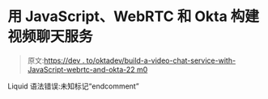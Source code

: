 # 用 JavaScript、WebRTC 和 Okta 构建视频聊天服务

> 原文:[https://dev . to/oktadev/build-a-video-chat-service-with-JavaScript-webrtc-and-okta-22 m0](https://dev.to/oktadev/build-a-video-chat-service-with-javascript-webrtc-and-okta-22m0)

Liquid 语法错误:未知标记“endcomment”